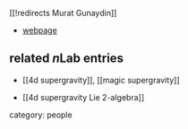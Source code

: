 [[!redirects Murat Gunaydin]]


* [webpage](http://www.phys.psu.edu/people/gxt)


## related $n$Lab entries

* [[4d supergravity]], [[magic supergravity]]

* [[4d supergravity Lie 2-algebra]]

category: people

